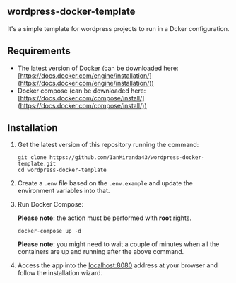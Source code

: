 ## wordpress-docker-template

It's a simple template for wordpress projects to run in a Dcker configuration.


## Requirements

* The latest version of Docker (can be downloaded here: [https://docs.docker.com/engine/installation/](https://docs.docker.com/engine/installation/))
* Docker compose (can be downloaded here: [https://docs.docker.com/compose/install/](https://docs.docker.com/compose/install/))


## Installation

1. Get the latest version of this repository running the command:

    ```
    git clone https://github.com/IanMiranda43/wordpress-docker-template.git
    cd wordpress-docker-template
    ```

2. Create a `.env` file based on the `.env.example` and update the environment variables into that. 

3. Run Docker Compose:

    **Please note**: the action must be performed with **root** rights.

    ```
    docker-compose up -d
    ```

    **Please note**: you might need to wait a couple of minutes when all the containers are up and running after the above command.

4. Access the app into the [localhost:8080](http://localhost:8080) address at your browser and follow the installation wizard.
